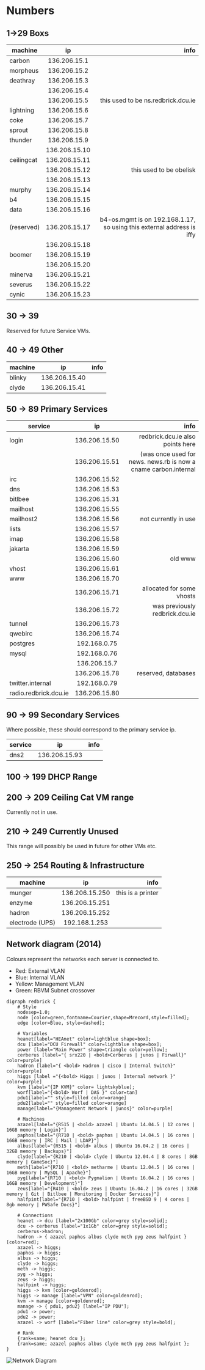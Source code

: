 # Numbers

## 1->29 Boxs

| machine | ip | info |
| --- | :---: | ---: |
| carbon | 136.206.15.1 | |
| morpheus | 136.206.15.2 | |
| deathray | 136.206.15.3 | |
| | 136.206.15.4 | |
| | 136.206.15.5 | this used to be ns.redbrick.dcu.ie |
| lightning | 136.206.15.6 | |
| coke | 136.206.15.7 | |
| sprout | 136.206.15.8 | |
| thunder | 136.206.15.9 | |
| | 136.206.15.10 | |
| ceilingcat | 136.206.15.11 | |
| | 136.206.15.12 | this used to be obelisk |
| | 136.206.15.13 | |
| murphy | 136.206.15.14 | |
| b4 | 136.206.15.15 | |
| data | 136.206.15.16 | |
| (reserved) | 136.206.15.17 | b4-os.mgmt is on 192.168.1.17, so using this external address is iffy |
| | 136.206.15.18 | |
| boomer | 136.206.15.19 | |
| | 136.206.15.20 | |
| minerva | 136.206.15.21 | |
| severus | 136.206.15.22 | |
| cynic | 136.206.15.23 | |

## 30 -> 39

Reserved for future Service VMs.

## 40 -> 49 Other

| machine | ip | info |
| --- | :---: | ---: |
| blinky | 136.206.15.40 |
| clyde | 136.206.15.41 |

## 50 -> 89 Primary Services

| service | ip | info |
| --- | :---: | ---: |
| login | 136.206.15.50 | redbrick.dcu.ie also points here |
| | 136.206.15.51 | (was once used for news. news.rb is now a cname carbon.internal |
| irc | 136.206.15.52 | |
| dns | 136.206.15.53 | |
| bitlbee | 136.206.15.31 | |
| mailhost | 136.206.15.55 | |
| mailhost2 | 136.206.15.56 | not currently in use |
| lists | 136.206.15.57 | |
| imap | 136.206.15.58 | |
| jakarta | 136.206.15.59 | |
| | 136.206.15.60 | old www |
| vhost | 136.206.15.61 | |
| www | 136.206.15.70 | |
| | 136.206.15.71 | allocated for some vhosts |
| | 136.206.15.72 | was previously redbrick.dcu.ie |
| tunnel | 136.206.15.73 | |
| qwebirc | 136.206.15.74 | |
| postgres | 192.168.0.75 | |
| mysql | 192.168.0.76 | |
| | 136.206.15.7| | reserved, databases |
| | 136.206.15.78 | reserved, databases |
| twitter.internal | 192.168.0.79 | |
| radio.redbrick.dcu.ie | 136.206.15.80 | |

## 90 -> 99 Secondary Services

Where possible, these should correspond to the primary service ip.

| service | ip | info |
| --- | :---: | ---: |
| dns2 | 136.206.15.93 | |

## 100 -> 199 DHCP Range

## 200 -> 209 Ceiling Cat VM range

Currently not in use.

## 210 -> 249 Currently Unused

This range will possibly be used in future for other VMs etc.

## 250 -> 254 Routing & Infrastructure

| machine | ip | info |
| --- | :---: | ---: |
| munger | 136.206.15.250 | this is a printer |
| enzyme | 136.206.15.251 | |
| hadron | 136.206.15.252 | |
| electrode (UPS) | 192.168.1.253 | |

## Network diagram (2014)

Colours represent the networks each server is connected to.

- Red: External VLAN
- Blue: Internal VLAN
- Yellow: Management VLAN
- Green: RBVM Subnet crossover

```graphviz
digraph redbrick {
    # Style
    nodesep=1.0;
    node [color=green,fontname=Courier,shape=Mrecord,style=filled];
    edge [color=Blue, style=dashed];

    # Variables
    heanet[label="HEAnet" color=lightblue shape=box];
    dcu [label="DCU Firewall" color=lightblue shape=box];
    power [label="Main Power" shape=triangle color=yellow];
    cerberus [label="{ srx220 | <bold>Cerberus | junos | Firwall}" color=purple]
    hadron [label="{ <bold> Hadron | cisco | Internal Switch}" color=purple]
    higgs [label ="{<bold> Higgs | junos | Internal network }" color=purple]
    kvm [label="{IP KVM}" color= lightskyblue];
    worf[label="{<bold> Worf | DAS }" color=tan]
    pdu1[label="" style=filled color=orange]
    pdu2[label="" style=filled color=orange]
    manage[label="{Management Network | junos}" color=purple]

    # Machines
    azazel[label="{R515 | <bold> azazel | Ubuntu 14.04.5 | 12 cores | 16GB memory | Login}"]
    paphos[label="{R710 | <bold> paphos | Ubuntu 14.04.5 | 16 cores | 16GB memory | IRC | Mail | LDAP}"]
    albus[label="{R515 | <bold> albus | Ubuntu 16.04.2 | 16 cores | 32GB memory | Backups}"]
    clyde[label="{R210 | <bold> clyde | Ubuntu 12.04.4 | 8 cores | 8GB memory | GameSoc}"]
    meth[label="{R710 | <bold> metharme | Ubuntu 12.04.5 | 16 cores | 16GB memory | MySQL | Apache}"]
    pyg[label="{R710 | <bold> Pygmalion | Ubuntu 16.04.2 | 16 cores | 16GB memory | Development}"]
    zeus[label="{R410 | <bold> zeus | Ubuntu 16.04.2 | 16 cores | 32GB memory | Git | Bitlbee | Monitoring | Docker Services}"]
    halfpint[label="{R710 | <bold> halfpint | freeBSD 9 | 4 cores | 8gb memory | PWSafe Docs}"]

    # Connections
    heanet -> dcu [label="2x100Gb" color=grey style=solid];
    dcu -> cerberus [label="1x1Gb" color=grey style=solid];
    cerberus->hadron;
    hadron -> { azazel paphos albus clyde meth pyg zeus halfpint } [color=red];
    azazel -> higgs;
    paphos -> higgs;
    albus -> higgs;
    clyde -> higgs;
    meth -> higgs;
    pyg -> higgs;
    zeus -> higgs;
    halfpint -> higgs;
    higgs -> kvm [color=goldenrod];
    higgs -> manage [label="VPN" color=goldenrod];
    kvm -> manage [color=goldenrod];
    manage -> { pdu1, pdu2} [label="IP PDU"];
    pdu1 -> power;
    pdu2 -> power;
    azazel -> worf [label="Fiber line" color=grey style=bold];

    # Rank
    {rank=same; heanet dcu };
    {rank=same; azazel paphos albus clyde meth pyg zeus halfpint };
}
```
![Network Diagram](/img/network-diagram20171904.png)
